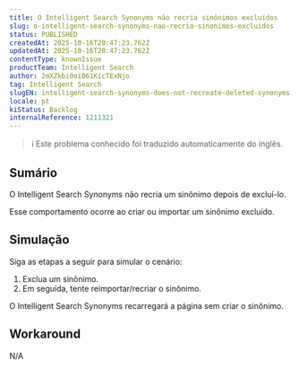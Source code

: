 ```yaml
---
title: O Intelligent Search Synonyms não recria sinônimos excluídos
slug: o-intelligent-search-synonyms-nao-recria-sinonimos-excluidos
status: PUBLISHED
createdAt: 2025-10-16T20:47:23.762Z
updatedAt: 2025-10-16T20:47:23.762Z
contentType: knownIssue
productTeam: Intelligent Search
author: 2mXZkbi0oi061KicTExNjo
tag: Intelligent Search
slugEN: intelligent-search-synonyms-does-not-recreate-deleted-synonyms
locale: pt
kiStatus: Backlog
internalReference: 1211321
---
```


>ℹ️ Este problema conhecido foi traduzido automaticamente do inglês.

## Sumário


O Intelligent Search Synonyms não recria um sinônimo depois de excluí-lo.

Esse comportamento ocorre ao criar ou importar um sinônimo excluído.

## Simulação


Siga as etapas a seguir para simular o cenário:


1. Exclua um sinônimo.
2. Em seguida, tente reimportar/recriar o sinônimo.

O Intelligent Search Synonyms recarregará a página sem criar o sinônimo.
## Workaround


N/A




